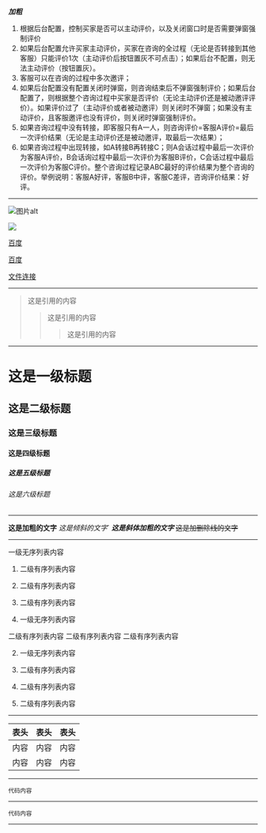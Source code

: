 ***加粗***
 
1. 根据后台配置，控制买家是否可以主动评价，以及关闭窗口时是否需要弹窗强制评价
2. 如果后台配置允许买家主动评价，买家在咨询的全过程（无论是否转接到其他客服）只能评价1次（主动评价后按钮置灰不可点击）；如果后台不配置，则无法主动评价（按钮置灰）。
3. 客服可以在咨询的过程中多次邀评；
4. 如果后台配置没有配置关闭时弹窗，则咨询结束后不弹窗强制评价；如果后台配置了，则根据整个咨询过程中买家是否评价（无论主动评价还是被动邀评评价）。如果评价过了（主动评价或者被动邀评）则关闭时不弹窗；如果没有主动评价，且客服邀评也没有评价，则关闭时弹窗强制评价。
5. 如果咨询过程中没有转接，即客服只有A一人，则咨询评价=客服A评价=最后一次评价结果（无论是主动评价还是被动邀评，取最后一次结果）；
6. 如果咨询过程中出现转接，如A转接B再转接C；则A会话过程中最后一次评价为客服A评价，B会话询过程中最后一次评价为客服B评价，C会话过程中最后一次评价为客服C评价。整个咨询过程记录ABC最好的评价结果为整个咨询的评价。举例说明：客服A好评，客服B中评，客服C差评，咨询评价结果：好评。
 
---
 
<!-- 服务器图片 -->
 
![图片alt](https://ss1.bdstatic.com/70cFvXSh_Q1YnxGkpoWK1HF6hhy/it/u=3458192946,1074206891&fm=15&gp=0.jpg)
 
<!--  本地图片 -->
![](./test.png)
 
<!-- 超链接 -->
[百度](http://baidu.com)
 
[百度](http://baidu.com "百度一下")

[文件连接](../../readme.md)
 
---
 
> 这是引用的内容
>> 这是引用的内容
>>> 这是引用的内容
 
---
# 这是一级标题
 
## 这是二级标题
 
### 这是三级标题
 
#### 这是四级标题
 
##### 这是五级标题
 
###### 这是六级标题
 
---
 
**这是加粗的文字**
*这是倾斜的文字*`
***这是斜体加粗的文字***
~~这是加删除线的文字~~

 
---
 
一级无序列表内容
 
1. 二级有序列表内容
2. 二级有序列表内容
3. 二级有序列表内容
 
1. 一级无序列表内容
 
二级有序列表内容
二级有序列表内容
二级有序列表内容
 
2. 一级无序列表内容
 
1. 二级有序列表内容
2. 二级有序列表内容
3. 二级有序列表内容
 
---
 
| 表头 |  表头 | 表头 |
|-----|:-----:|-----:|
| 内容 |  内容 | 内容 |
| 内容 |  内容 | 内容 |
***
 
`代码内容` 
 
***
 
``` 
代码内容
```
 
---
